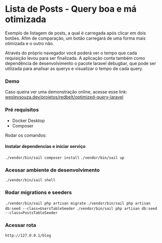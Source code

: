 
# Lista de Posts - Query boa e má otimizada
Exemplo de listagem de posts, a qual é carregada após clicar em dois botões. Afim de comparação, um botão carregará de uma forma mais otimizada e o outro não.

Através do próprio navegador você poderá ver o tempo que cada requisição levou para ser finalizada. A aplicação conta também como dependência de desenvolvimento o pacote laravel debugbar, que pode ser utilizada para analisar as querys e visualizar o tempo de cada query.

### Demo

Caso queira ver uma demonstração online, acesse esse link: [wesleysouza.dev/projetos/redbelt/optimized-query-laravel](https://wesleysouza.dev/projetos/redbelt/optimized-query-laravel)

### Pré requisitos

- Docker Desktop
- Composer


Rodar os comandos:

#### Instalar dependencias e iniciar serviço
`./vendor/bin/sail composer install`
`./vendor/bin/sail up`

### Acessar ambiente de desenvolvimento
`./vendor/bin/sail shell`

### Rodar migrations e seeders
`./vendor/bin/sail php artisan migrate`
`./vendor/bin/sail php artisan db:seed --class=UsersTableSeeder`
`./vendor/bin/sail php artisan db:seed --class=PostsTableSeeder`

### Acessar rota
`http://127.0.0.1/blog`
